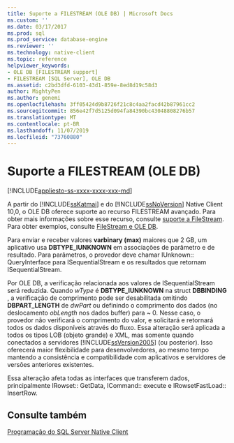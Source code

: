 ```yaml
---
title: Suporte a FILESTREAM (OLE DB) | Microsoft Docs
ms.custom: ''
ms.date: 03/17/2017
ms.prod: sql
ms.prod_service: database-engine
ms.reviewer: ''
ms.technology: native-client
ms.topic: reference
helpviewer_keywords:
- OLE DB [FILESTREAM support]
- FILESTREAM [SQL Server], OLE DB
ms.assetid: c2bd3dfd-6103-43d1-859e-8ed8d19c58d3
author: MightyPen
ms.author: genemi
ms.openlocfilehash: 3ff05424d9b8726f21c8c4aa2facd42b87961cc2
ms.sourcegitcommit: 856e42f7d5125d094fa84390bc43048808276b57
ms.translationtype: MT
ms.contentlocale: pt-BR
ms.lasthandoff: 11/07/2019
ms.locfileid: "73760880"
---
```

# <a name="filestream-support-ole-db"></a>Suporte a FILESTREAM (OLE DB)
[!INCLUDE[appliesto-ss-xxxx-xxxx-xxx-md](../../../includes/appliesto-ss-xxxx-xxxx-xxx-md.md)]

  A partir do [!INCLUDE[ssKatmai](../../../includes/sskatmai-md.md)] e do [!INCLUDE[ssNoVersion](../../../includes/ssnoversion-md.md)] Native Client 10,0, o OLE DB oferece suporte ao recurso FILESTREAM avançado. Para obter mais informações sobre esse recurso, consulte [suporte a FileStream](../../../relational-databases/native-client/features/filestream-support.md). Para obter exemplos, consulte [FileStream e OLE DB](../../../relational-databases/native-client-ole-db-how-to/filestream/filestream-and-ole-db.md).  
  
 Para enviar e receber valores **varbinary (max)** maiores que 2 GB, um aplicativo usa **DBTYPE_IUNKNOWN** em associações de parâmetro e de resultado. Para parâmetros, o provedor deve chamar IUnknown:: QueryInterface para ISequentialStream e os resultados que retornam ISequentialStream.  
  
 Por OLE DB, a verificação relacionada aos valores de ISequentialStream será reduzida. Quando *wType* é **DBTYPE_IUNKNOWN** na struct **DBBINDING** , a verificação de comprimento pode ser desabilitada omitindo **DBPART_LENGTH** de *dwPart* ou definindo o comprimento dos dados (no deslocamento *obLength* nos dados buffer) para ~ 0. Nesse caso, o provedor não verificará o comprimento do valor, e solicitará e retornará todos os dados disponíveis através do fluxo. Essa alteração será aplicada a todos os tipos LOB (objeto grande) e XML, mas somente quando conectados a servidores [!INCLUDE[ssVersion2005](../../../includes/ssversion2005-md.md)] (ou posterior). Isso oferecerá maior flexibilidade para desenvolvedores, ao mesmo tempo mantendo a consistência e compatibilidade com aplicativos e servidores de versões anteriores existentes.  
  
 Essa alteração afeta todas as interfaces que transferem dados, principalmente IRowset:: GetData, ICommand:: execute e IRowsetFastLoad:: InsertRow.  
  
## <a name="see-also"></a>Consulte também  
 [Programação do SQL Server Native Client](../../../relational-databases/native-client/sql-server-native-client-programming.md)  
  
  
